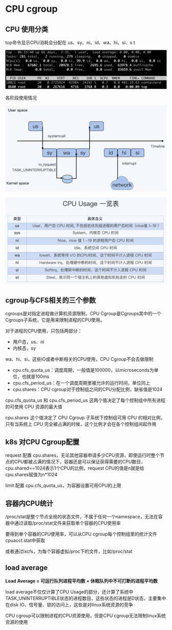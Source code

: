# CPU cgroup



## CPU 使用分类

top命令显示CPU消耗会分配在 us、sy、ni、id、wa、hi、si、s t

![cpu-usage-pic](img/linux-top.png)



各阶段使用情况

![cpu-usage-pic](img/cpu-usage-pic.png)

![cpu-usage-table](img/cpu-usage-table.png)



## cgroup与CFS相关的三个参数

cgroups是对指定进程做计算机资源限制，CPU Cgroup是Cgroups其中的一个Cgroups子系统，它是用来限制进程的CPU使用。

对于进程的CPU使用，只包括两部分：

- 用户态，us、ni
- 内核态，sy

wa、hi、si，这些IO或者中断相关的CPU使用，CPU Cgroup不会去做限制



- cpu.cfs_quota_us：调度周期，一般值是100000，以microseconds为单位，也就是100ms
- cpu.cfs_period_us：在一个调度周期里被允许的运行时间，单位同上
- cpu.shares：CPU cgroup对于控制组之间的CPU分配比例，缺省值是1024



cpu.cfs_quota_us 和 cpu.cfs_period_us 这两个值决定了每个控制组中所有进程的可使用 CPU 资源的最大值

cpu.shares 这个值决定了 CPU Cgroup 子系统下控制组可用 CPU 的相对比例，只有当系统上 CPU 完全被占满的时候，这个比例才会在各个控制组间起作用



## k8s 对CPU Cgroup配置

request 配置 cpu.shares，无论其他容器申请多少CPU资源，即使运行时整个节点的CPU都被占满的情况下，容器还是可以保证获得需要的CPU数目，cpu.shared==1024表示1个CPU的比例，request CPU的值是n就是给cpu.shares赋值为n*1024

limit 配置 cpu.cfs_quota_us，为容器设置可用CPU的上限



## 容器内CPU统计

/proc/stat是整个节点全局的状态文件，不属于任何一个namespace，无法在容器中通过读取/proc/stat文件来获取单个容器的CPU使用率

要得到单个容器的CPU使用率，可以从CPU cgroup每个控制组里的统计文件cpuacct.stat中获取

或者通过lxcfs，为每个容器虚拟/proc下的文件，比如/proc/stat



## load average

**Load Average = 可运行队列进程平均数 + 休眠队列中不可打断的进程平均数**

load average不仅仅计算了CPU Usage的部分，还计算了系统中TASK_UNINTERRUPTIBLE状态的进程数目，这些状态的进程是D状态，主要集中在disk IO、信号量、锁的访问上，这些是对linux系统资源的竞争

CPU cgroup可以限制进程的CPU资源使用，但是CPU cgroup无法限制linux系统资源的使用